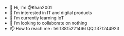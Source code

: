 - 👋 Hi, I’m @Khan2001
- 👀 I’m interested in IT and digital products
- 🌱 I’m currently learning IoT
- 💞️ I’m looking to collaborate on nothing
- 📫 How to reach me : 
        tel:13815221466
        QQ:1371244923
<!---
Khan2001/Khan2001 is a ✨ special ✨ repository because its `README.md` (this file) appears on your GitHub profile.
You can click the Preview link to take a look at your changes.
--->
